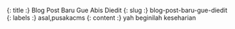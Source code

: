 {: title :} Blog Post Baru Gue Abis Diedit
{: slug :} blog-post-baru-gue-diedit
{: labels :} asal,pusakacms
{: content :} yah beginilah keseharian
